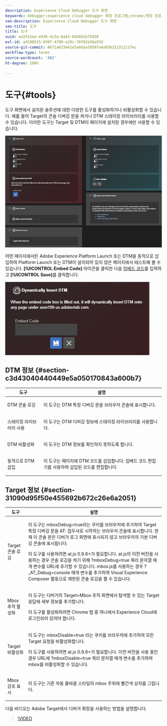 ```yaml
---
description: Experience Cloud Debugger 도구 화면
keywords: debugger;experience cloud debugger 확장 프로그램;chrome;확장 프로그램;도구;dtm;target
seo-description: Experience Cloud Debugger 도구 화면
seo-title: 도구
title: 도구
uuid: ea3fe1ea-e936-4c5a-8a43-b830d1b75038
exl-id: ad108515-030f-4790-a29c-70f82e58a55d
source-git-commit: 8672a623442e5a0daa10597a4a93631131221fec
workflow-type: tm+mt
source-wordcount: '402'
ht-degree: 100%

---
```


# 도구{#tools}

도구 화면에서 설치된 솔루션에 대한 다양한 도구를 활성화하거나 비활성화할 수 있습니다. 예를 들어 Target의 콘솔 디버깅 문을 켜거나 DTM 스테이징 라이브러리를 사용할 수 있습니다. 이러한 도구는 Target 및 DTM이 페이지에 설치된 경우에만 사용할 수 있습니다.

![](assets/tools.jpg)

어떤 페이지에서든 Adobe Experience Platform Launch 또는 DTM을 동적으로 삽입하여 Platform Launch 또는 DTM이 설치되어 있지 않은 페이지에서 테스트해 볼 수 있습니다. **[!UICONTROL Embed Code]** 아이콘을 클릭한 다음 [임베드 코드](https://docs.adobe.com/content/help/ko/dtm/using/client-side/deployment.html)를 입력하고 **[!UICONTROL Save]**&#x200B;를 클릭합니다.

![](assets/tools-embedcode.jpg)

## DTM 정보 {#section-c3d43040440449e5a050170843a600b7}

<table id="table_04625C3319134E169A35DB74C1D1FB31"> 
 <thead> 
  <tr> 
   <th colname="col1" class="entry"> 도구 </th> 
   <th colname="col2" class="entry"> 설명 </th> 
  </tr>
 </thead>
 <tbody> 
  <tr> 
   <td colname="col1"> <p> DTM 콘솔 로깅 </p> </td> 
   <td colname="col2"> <p>이 도구는 DTM 특정 디버깅 문을 브라우저 콘솔에 표시합니다. </p> </td> 
  </tr> 
  <tr> 
   <td colname="col1"> <p>스테이징 라이브러리 사용 </p> </td> 
   <td colname="col2"> <p>이 도구는 DTM 디버깅 정보에 스테이징 라이브러리를 사용합니다. </p> </td> 
  </tr> 
  <tr> 
   <td colname="col1"> <p>DTM 비활성화 </p> </td> 
   <td colname="col2"> <p>이 도구는 DTM 정보를 확인하지 못하도록 합니다. </p> </td> 
  </tr> 
  <tr> 
   <td colname="col1"> <p> 동적으로 DTM 삽입 </p> </td> 
   <td colname="col2"> <p> 이 도구는 페이지에 DTM 코드를 삽입합니다. 임베드 코드 편집기를 사용하여 삽입된 코드를 편집합니다. </p> </td> 
  </tr> 
 </tbody> 
</table>

## Target 정보 {#section-31090d95f50e455692b672c26e6a2051}

<table id="table_A71D269B49F4417599EBACA44D5CCF4F"> 
 <thead> 
  <tr> 
   <th colname="col1" class="entry"> 도구 </th> 
   <th colname="col2" class="entry"> 설명 </th> 
  </tr>
 </thead>
 <tbody> 
  <tr> 
   <td colname="col1"> <p>Target 콘솔 로깅 </p> </td> 
   <td colname="col2"> <p>이 도구는 <span class="codeph"> mboxDebug=true</span>라는 쿠키를 브라우저에 추가하여 Target 특정 디버깅 문을 <span class="codeph"> AT:</span> 접두사로 시작하는 브라우저 콘솔에 표시합니다. 현재 이 콘솔 문은 디버거 로그 화면에 표시되지 않고 브라우저의 기본 디버깅 콘솔에 표시됩니다. </p> <p> 이 도구를 사용하려면 at.js 0.9.6+가 필요합니다. at.js의 이전 버전을 사용하는 경우 콘솔 로깅을 켜기 위해 <span class="codeph"> ?mboxDebug=true</span> 쿼리 문자열 매개 변수를 URL에 추가할 수 있습니다. mbox.js를 사용하는 경우 <span class="codeph"> ?_AT_Debug=console</span> 매개 변수를 추가하여 Visual Experience Composer 활동으로 제한된 콘솔 로깅을 켤 수 있습니다. </p> </td> 
  </tr> 
  <tr> 
   <td colname="col1"> <p> Mbox 추적 활성화 </p> </td> 
   <td colname="col2"> <p>이 도구는 디버거의 <span class="uicontrol"> Target&gt;Mbox 추적</span> 화면에서 탐색할 수 있는 Target 응답에 세부 정보를 추가합니다. </p> <p> 이 도구를 활성화하려면 Chrome 탭 중 하나에서 Experience Cloud에 로그인되어 있어야 합니다. </p> </td> 
  </tr> 
  <tr> 
   <td colname="col1"> <p>Target 비활성화 </p> </td> 
   <td colname="col2"> <p>이 도구는 <span class="codeph"> mboxDisable=true</span> 라는 쿠키를 브라우저에 추가하여 모든 Target 요청을 비활성화합니다. </p> <p> 이 도구를 사용하려면 at.js 0.9.6+가 필요합니다. 이전 버전을 사용 중인 경우 URL에 <span class="codeph"> ?mboxDisable=true </span> 쿼리 문자열 매개 변수를 추가하여 mbox를 비활성화할 수 있습니다. </p> </td> 
  </tr> 
  <tr> 
   <td colname="col1"> <p> Mbox 강조 표시 </p> </td> 
   <td colname="col2"> <p> 이 도구는 기존 자동 줄바꿈 스타일의 mbox 주위에 빨간색 상자를 그립니다. </p> </td> 
  </tr> 
 </tbody> 
</table>

다음 비디오는 Adobe Target에서 디버거 확장을 사용하는 방법을 설명합니다.

>[!VIDEO](https://video.tv.adobe.com/v/23115t2/)
